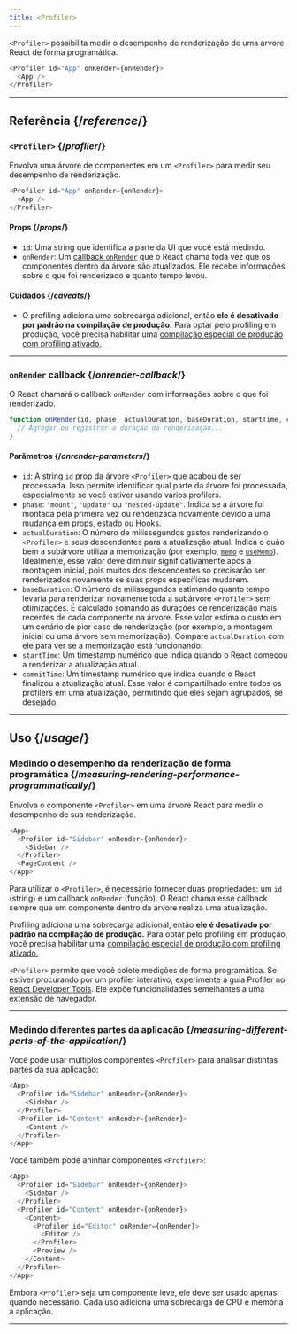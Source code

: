 ```yaml
---
title: <Profiler>
---
```


<Intro>

`<Profiler>` possibilita medir o desempenho de renderização de uma árvore React de forma programática.

```js
<Profiler id="App" onRender={onRender}>
  <App />
</Profiler>
```

</Intro>

<InlineToc />

---

## Referência {/*reference*/}

### `<Profiler>` {/*profiler*/}

Envolva uma árvore de componentes em um `<Profiler>` para medir seu desempenho de renderização.

```js
<Profiler id="App" onRender={onRender}>
  <App />
</Profiler>
```

#### Props {/*props*/}

* `id`: Uma string que identifica a parte da UI que você está medindo.
* `onRender`: Um [callback `onRender`](#onrender-callback) que o React chama toda vez que os componentes dentro da árvore são atualizados. Ele recebe informações sobre o que foi renderizado e quanto tempo levou.

#### Cuidados {/*caveats*/}

* O profiling adiciona uma sobrecarga adicional, então **ele é desativado por padrão na compilação de produção.** Para optar pelo profiling em produção, você precisa habilitar uma [compilação especial de produção com profiling ativado.](https://fb.me/react-profiling)

---

### `onRender` callback {/*onrender-callback*/}

O React chamará o callback `onRender` com informações sobre o que foi renderizado.

```js
function onRender(id, phase, actualDuration, baseDuration, startTime, commitTime) {
  // Agregar ou registrar a duração da renderização...
}
```

#### Parâmetros {/*onrender-parameters*/}

* `id`: A string `id` prop da árvore `<Profiler>` que acabou de ser processada. Isso permite identificar qual parte da árvore foi processada, especialmente se você estiver usando vários profilers.
* `phase`: `"mount"`, `"update"` ou `"nested-update"`. Indica se a árvore foi montada pela primeira vez ou renderizada novamente devido a uma mudança em props, estado ou Hooks.
* `actualDuration`: O número de milissegundos gastos renderizando o `<Profiler>` e seus descendentes para a atualização atual. Indica o quão bem a subárvore utiliza a memorização (por exemplo, [`memo`](/reference/react/memo) e [`useMemo`](/reference/react/useMemo)). Idealmente, esse valor deve diminuir significativamente após a montagem inicial, pois muitos dos descendentes só precisarão ser renderizados novamente se suas props específicas mudarem.
* `baseDuration`: O número de milissegundos estimando quanto tempo levaria para renderizar novamente toda a subárvore `<Profiler>` sem otimizações. É calculado somando as durações de renderização mais recentes de cada componente na árvore. Esse valor estima o custo em um cenário de pior caso de renderização (por exemplo, a montagem inicial ou uma árvore sem memorização). Compare `actualDuration` com ele para ver se a memorização está funcionando.
* `startTime`: Um timestamp numérico que indica quando o React começou a renderizar a atualização atual.
* `commitTime`: Um timestamp numérico que indica quando o React finalizou a atualização atual. Esse valor é compartilhado entre todos os profilers em uma atualização, permitindo que eles sejam agrupados, se desejado.

---

## Uso {/*usage*/}

### Medindo o desempenho da renderização de forma programática {/*measuring-rendering-performance-programmatically*/}

Envolva o componente `<Profiler>` em uma árvore React para medir o desempenho de sua renderização.

```js {2,4}
<App>
  <Profiler id="Sidebar" onRender={onRender}>
    <Sidebar />
  </Profiler>
  <PageContent />
</App>
```

Para utilizar o `<Profiler>`, é necessário fornecer duas propriedades: um `id` (string) e um callback `onRender` (função). O React chama esse callback sempre que um componente dentro da árvore realiza uma atualização.

<Pitfall>

Profiling adiciona uma sobrecarga adicional, então **ele é desativado por padrão na compilação de produção.** Para optar pelo profiling em produção, você precisa habilitar uma [compilação especial de produção com profiling ativado.](https://fb.me/react-profiling)

</Pitfall>

<Note>

`<Profiler>` permite que você colete medições de forma programática. Se estiver procurando por um profiler interativo, experimente a guia Profiler no [React Developer Tools](/learn/react-developer-tools). Ele expõe funcionalidades semelhantes a uma extensão de navegador.

</Note>

---

### Medindo diferentes partes da aplicação {/*measuring-different-parts-of-the-application*/}

Você pode usar múltiplos componentes `<Profiler>` para analisar distintas partes da sua aplicação:

```js {5,7}
<App>
  <Profiler id="Sidebar" onRender={onRender}>
    <Sidebar />
  </Profiler>
  <Profiler id="Content" onRender={onRender}>
    <Content />
  </Profiler>
</App>
```

Você também pode aninhar componentes `<Profiler>`:

```js {5,7,9,12}
<App>
  <Profiler id="Sidebar" onRender={onRender}>
    <Sidebar />
  </Profiler>
  <Profiler id="Content" onRender={onRender}>
    <Content>
      <Profiler id="Editor" onRender={onRender}>
        <Editor />
      </Profiler>
      <Preview />
    </Content>
  </Profiler>
</App>
```

Embora `<Profiler>` seja um componente leve, ele deve ser usado apenas quando necessário. Cada uso adiciona uma sobrecarga de CPU e memória à aplicação.

---


